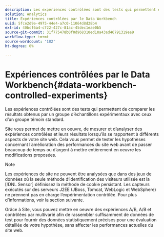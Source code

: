 ```yaml
---
description: Les expériences contrôlées sont des tests qui permettent de comparer les résultats obtenus par un groupe d’échantillons expérimentaux avec ceux d’un groupe témoin standard.
solution: Analytics
title: Expériences contrôlées par le Data Workbench
uuid: 5fce2d9e-4975-44e4-a7c0-11064d8d28b4
exl-id: 40bcf6a4-c722-427c-81ac-45dec1eae0b5
source-git-commit: 31f775478b0f0d968310ed10a43ad46791319ee9
workflow-type: tm+mt
source-wordcount: '182'
ht-degree: 0%

---
```


# Expériences contrôlées par le Data Workbench{#data-workbench-controlled-experiments}

Les expériences contrôlées sont des tests qui permettent de comparer les résultats obtenus par un groupe d’échantillons expérimentaux avec ceux d’un groupe témoin standard.

Site vous permet de mettre en oeuvre, de mesurer et d’analyser des expériences contrôlées et leurs résultats lorsqu’ils se rapportent à différents aspects de votre site web. Cela vous permet de tester les hypothèses concernant l’amélioration des performances du site web avant de passer beaucoup de temps ou d’argent à mettre entièrement en oeuvre les modifications proposées.

>[!NOTE]
>
>Les expériences de site ne peuvent être analysées que dans des jeux de données où la seule méthode d’identification des visiteurs utilisée est la [!DNL Sensor] définissez la méthode de cookie persistant. Les capteurs exécutés sur des serveurs J2EE (JBoss, Tomcat, WebLogic et WebSphere) ne prennent pas en charge l’expérimentation contrôlée. Pour plus d’informations, voir la section suivante.

Grâce à Site, vous pouvez mettre en oeuvre des expériences A/B, A/B et contrôlées par multivarié afin de rassembler suffisamment de données de test pour fournir des données statistiquement précises pour une évaluation détaillée de votre hypothèse, sans affecter les performances actuelles du site web.

